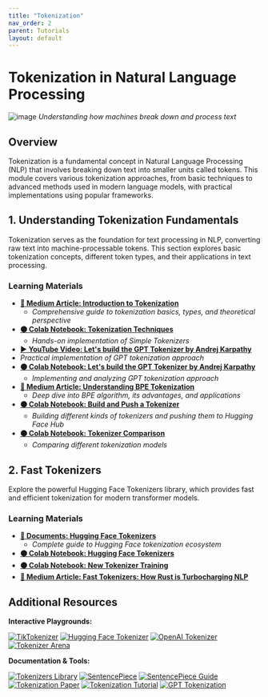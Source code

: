 ```yaml
---
title: "Tokenization"
nav_order: 2
parent: Tutorials
layout: default
---
```


# Tokenization in Natural Language Processing

![image](https://github.com/user-attachments/assets/25fc9856-d849-4874-9e06-16d25fc88dd5)
*Understanding how machines break down and process text*

## Overview
Tokenization is a fundamental concept in Natural Language Processing (NLP) that involves breaking down text into smaller units called tokens. This module covers various tokenization approaches, from basic techniques to advanced methods used in modern language models, with practical implementations using popular frameworks.

## 1. Understanding Tokenization Fundamentals
Tokenization serves as the foundation for text processing in NLP, converting raw text into machine-processable tokens. This section explores basic tokenization concepts, different token types, and their applications in text processing.

### Learning Materials
- **[📄 Medium Article: Introduction to Tokenization](https://medium.com/@mshojaei77/introduction-to-tokenization-a-theoretical-perspective-b1cc22fe98c5)**
  - *Comprehensive guide to tokenization basics, types, and theoretical perspective*
- **[🟠 Colab Notebook: Tokenization Techniques](https://colab.research.google.com/drive/1RwrtINbHTPBSRIoW8Zn9BRabxXguRRf0?usp=sharing)**
  - *Hands-on implementation of Simple Tokenizers*
- **[▶️ YouTube Video: Let's build the GPT Tokenizer by Andrej Karpathy](https://www.youtube.com/watch?v=zduSFxRajkE)**
 - *Practical implementation of GPT tokenization approach*
- **[🟠 Colab Notebook: Let's build the GPT Tokenizer by Andrej Karpathy](https://colab.research.google.com/drive/1y0KnCFZvGVf_odSfcNAws6kcDD7HsI0L?usp=sharing)**
  - *Implementing and analyzing GPT tokenization approach*
- **[📄 Medium Article: Understanding BPE Tokenization](https://medium.com/@mshojaei77/understanding-bpe-tokenization-a-hands-on-tutorial-80570314b12f)**
  - *Deep dive into BPE algorithm, its advantages, and applications*
- **[🟠 Colab Notebook: Build and Push a Tokenizer](https://colab.research.google.com/drive/1uYFoxwCKwshkchBgQ4y4z9cDfKRlwZ-e?usp=sharing)**
  - *Building different kinds of tokenizers and pushing them to Hugging Face Hub*
- **[🟠 Colab Notebook: Tokenizer Comparison](https://colab.research.google.com/drive/1wVSCBGFm7KjJy-KugYGYETpncWsPgx5N?usp=sharing)**
  - *Comparing different tokenization models*
  
## 2. Fast Tokenizers
Explore the powerful Hugging Face Tokenizers library, which provides fast and efficient tokenization for modern transformer models.

### Learning Materials
- **[📖 Documents: Hugging Face Tokenizers](https://huggingface.co/docs/tokenizers/mastering-tokenizers)**
  - *Complete guide to Hugging Face tokenization ecosystem*
- **[🟠 Colab Notebook: Hugging Face Tokenizers](https://colab.research.google.com/drive/1mcFgQ9PX1TFyEAsFOnoS1ozeSz3vM6A1?usp=sharing)**
- **[🟠 Colab Notebook: New Tokenizer Training](https://colab.research.google.com/drive/1452WFn66MZzYylTNcL6hV5Zd45sskzs7?usp=sharing)**
- **[📄 Medium Article: Fast Tokenizers: How Rust is Turbocharging NLP](https://medium.com/@mshojaei77/fast-tokenizers-how-rust-is-turbocharging-nlp-dd12a1d13fa9)**

## Additional Resources

**Interactive Playgrounds:**

[![TikTokenizer](https://badgen.net/badge/Playground/TikTokenizer/blue)](https://tiktokenizer.vercel.app/)
[![Hugging Face Tokenizer](https://badgen.net/badge/Playground/HF%20Tokenizer/blue)](https://huggingface.co/spaces/Xenova/the-tokenizer-playground)
[![OpenAI Tokenizer](https://badgen.net/badge/Playground/OpenAI%20Tokenizer/blue)](https://platform.openai.com/tokenizer)
[![Tokenizer Arena](https://badgen.net/badge/Playground/Tokenizer%20Arena/blue)](https://huggingface.co/spaces/Cognitive-Lab/Tokenizer_Arena)

**Documentation & Tools:**

[![Tokenizers Library](https://badgen.net/badge/Documentation/Hugging%20Face%20Tokenizers/green)](https://huggingface.co/docs/tokenizers)
[![SentencePiece](https://badgen.net/badge/GitHub/SentencePiece/cyan)](https://github.com/google/sentencepiece)
[![SentencePiece Guide](https://badgen.net/badge/Docs/SentencePiece%20Training%20Guide/green)](https://github.com/google/sentencepiece#train-sentencepiece-model)
[![Tokenization Paper](https://badgen.net/badge/Research/BPE%20Paper/purple)](https://arxiv.org/abs/1508.07909)
[![Tokenization Tutorial](https://badgen.net/badge/Tutorial/Tokenization%20Guide/blue)](https://www.tensorflow.org/text/guide/tokenizers)
[![GPT Tokenization](https://badgen.net/badge/Blog/GPT%20Tokenization/pink)](https://platform.openai.com/tokenizer)
